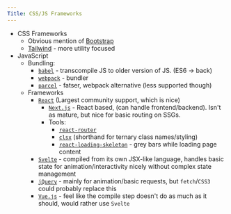 ```yaml
---
Title: CSS/JS Frameworks
---
```


* CSS Frameworks
  * Obvious mention of [Bootstrap](https://getbootstrap.com/)
  * [Tailwind](https://tailwindcss.com/) - more utility focused
* JavaScript
  * Bundling:
    * [`babel`](https://babeljs.io/) - transcompile JS to older version of JS. (ES6 -> back)
    * [`webpack`](https://webpack.js.org/) - bundler
    * [`parcel`](https://parceljs.org/) - fatser, webpack alternative (less supported though)
  * Frameworks
    * [`React`](https://reactjs.org/) (Largest community support, which is nice)
      * [`Next.js`](https://nextjs.org/) - React based, (can handle frontend/backend). Isn't as mature, but nice for basic routing on SSGs.
      * Tools:
        * [`react-router`](https://reactrouter.com/)
        * [`clsx`](https://github.com/lukeed/clsx/) (shorthand for ternary class names/styling)
        * [`react-loading-skeleton`](https://github.com/dvtng/react-loading-skeleton) - grey bars while loading page content
    * [`Svelte`](https://svelte.dev/) - compiled from its own JSX-like language, handles basic state for animation/interactivity nicely without complex state management
    * [`jQuery`](https://jquery.com/) - mainly for animation/basic requests, but `fetch`/`CSS3` could probably replace this
    * [`Vue.js`](https://vuejs.org/) - feel like the compile step doesn't do as much as it should, would rather use `Svelte`
